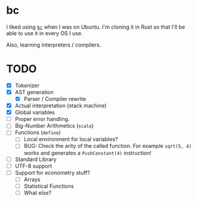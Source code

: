 # bc

I liked using [`bc`](https://en.wikipedia.org/wiki/Bc_(programming_language)) when I was on Ubuntu. I'm cloning it in Rust so that I'll be able to use it in every OS I use. 

Also, learning interpreters / compilers.

# TODO
- [x] Tokenizer
- [x] AST generation
  - [x] Parser / Compiler rewrite
- [x] Actual interpretation (stack machine)
- [x] Global variables
- [ ] Proper error handling.
- [ ] Big-Number Arithmetics (`scale`)
- [ ] Functions (`define`)
  - [ ] Local environment for local variables?
  - [ ] BUG: Check the arity of the called function. For example `sqrt(5, 4)` works and generates a `PushConstant(4)` instruction!
- [ ] Standard Library
- [ ] UTF-8 support
- [ ] Support for econometry stuff?
  - [ ] Arrays
  - [ ] Statistical Functions
  - [ ] What else?
